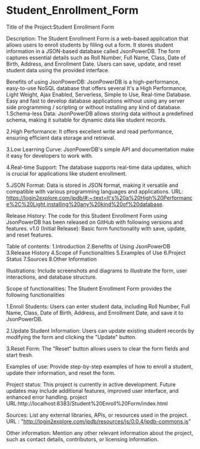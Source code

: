 # Student_Enrollment_Form
Title of the Project:Student Enrollment Form

Description:
The Student Enrollment Form is a web-based application that allows users to enroll students by filling out a form. It stores student information in a JSON-based database called JsonPowerDB. The form captures essential details such as Roll Number, Full Name, Class, Date of Birth, Address, and Enrollment Date. Users can save, update, and reset student data using the provided interface.

Benefits of using JsonPowerDB:
JsonPowerDB is a high-performance, easy-to-use NoSQL database that offers several
It's a High Performance, Light Weight, Ajax Enabled, Serverless, Simple to Use, Real-time Database. Easy and fast to develop database applications without using any server side programming / scripting or without installing any kind of database.
1.Schema-less Data: JsonPowerDB allows storing data without a predefined schema, making it suitable for dynamic data like student records.

2.High Performance: It offers excellent write and read performance, ensuring efficient data storage and retrieval.

3.Low Learning Curve: JsonPowerDB's simple API and documentation make it easy for developers to work with.

4.Real-time Support: The database supports real-time data updates, which is crucial for applications like student enrollment.

5.JSON Format: Data is stored in JSON format, making it versatile and compatible with various programming languages and applications.
URL: https://login2explore.com/jpdb/#:~:text=It's%20a%20High%20Performance%2C%20Light,installing%20any%20kind%20of%20database.

Release History:
The code for this Student Enrollment Form using JsonPowerDB has been released on GitHub with following versions and features.
v1.0 (Initial Release): Basic form functionality with save, update, and reset features.

Table of contents:
1.Introduction
2.Benefits of Using JsonPowerDB
3.Release History
4.Scope of Functionalities
5.Examples of Use
6.Project Status
7.Sources
8.Other Information

Illustrations:
Include screenshots and diagrams to illustrate the form, user interactions, and database structure.

Scope of functionalities:
The Student Enrollment Form provides the following functionalities

1.Enroll Students: Users can enter student data, including Roll Number, Full Name, Class, Date of Birth, Address, and Enrollment Date, and save it to JsonPowerDB.

2.Update Student Information: Users can update existing student records by modifying the form and clicking the "Update" button.

3.Reset Form: The "Reset" button allows users to clear the form fields and start fresh.

Examples of use:
Provide step-by-step examples of how to enroll a student, update their information, and reset the form.

Project status:
This project is currently in active development. Future updates may include additional features, improved user interface, and enhanced error handling.
project URL:http://localhost:8383/Student%20Enroll%20Form/index.html

Sources:
List any external libraries, APIs, or resources used in the project.
URL : "http://login2explore.com/jpdb/resources/js/0.0.4/jpdb-commons.js"

Other information:
Mention any other relevant information about the project, such as contact details, contributors, or licensing information.
